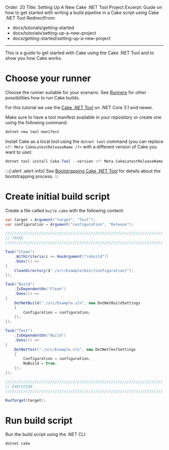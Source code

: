Order: 20
Title: Setting Up A New Cake .NET Tool Project
Excerpt: Guide on how to get started with writing a build pipeline in a Cake script using Cake .NET Tool
RedirectFrom:
  - docs/tutorials/getting-started
  - docs/tutorials/setting-up-a-new-project
  - docs/getting-started/setting-up-a-new-project
---

This is a guide to get started with Cake using the Cake .NET Tool and to show you how Cake works.

# Choose your runner

Choose the runner suitable for your scenario.
See [Runners](../running-builds/runners) for other possibilities how to run Cake builds.

For this tutorial we use the [Cake .NET Tool](../running-builds/runners/dotnet-tool) on .NET Core 3.1 and newer.

Make sure to have a tool manifest available in your repository or create one using the following command:

```powershell
dotnet new tool-manifest
```

Install Cake as a local tool using the `dotnet tool` command (you can replace `<?! Meta CakeLatestReleaseName /?>` with a different version of Cake you want to use):

```powershell
dotnet tool install Cake.Tool --version <?! Meta CakeLatestReleaseName /?>
```

:::{.alert .alert-info}
See [Bootstrapping Cake .NET Tool](../running-builds/runners/dotnet-tool#bootstrapping-for.net-tool) for details about the bootstrapping process.
:::

# Create initial build script

Create a file called `build.cake` with the following content:

```csharp
var target = Argument("target", "Test");
var configuration = Argument("configuration", "Release");

//////////////////////////////////////////////////////////////////////
// TASKS
//////////////////////////////////////////////////////////////////////

Task("Clean")
    .WithCriteria(c => HasArgument("rebuild"))
    .Does(() =>
{
    CleanDirectory($"./src/Example/bin/{configuration}");
});

Task("Build")
    .IsDependentOn("Clean")
    .Does(() =>
{
    DotNetBuild("./src/Example.sln", new DotNetBuildSettings
    {
        Configuration = configuration,
    });
});

Task("Test")
    .IsDependentOn("Build")
    .Does(() =>
{
    DotNetTest("./src/Example.sln", new DotNetTestSettings
    {
        Configuration = configuration,
        NoBuild = true,
    });
});

//////////////////////////////////////////////////////////////////////
// EXECUTION
//////////////////////////////////////////////////////////////////////

RunTarget(target);
```

# Run build script

Run the build script using the .NET CLI:

```powershell
dotnet cake
```